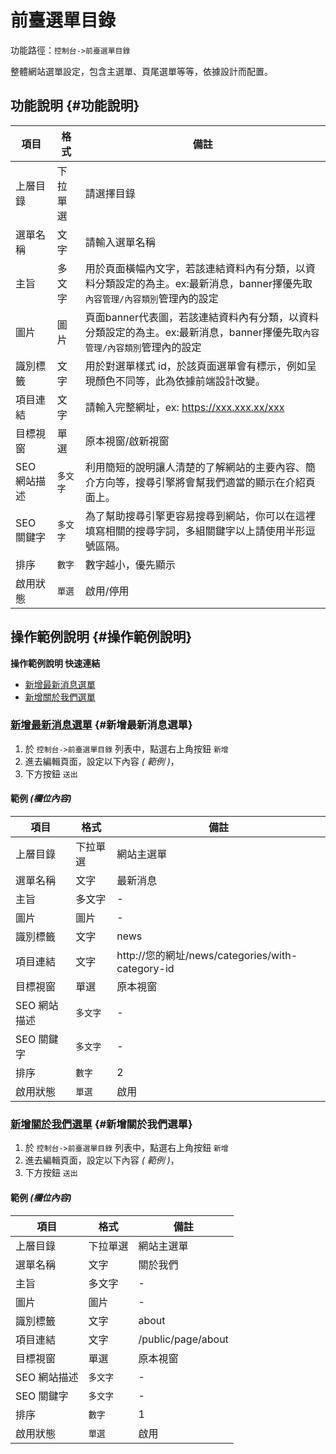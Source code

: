 # 前臺選單目錄

功能路徑：`控制台->前臺選單目錄`

整體網站選單設定，包含主選單、頁尾選單等等，依據設計而配置。

## 功能說明 {#功能說明}

| 項目 | 格式 | 備註 |
| --- | --- | --- |
| 上層目錄 | 下拉單選 | 請選擇目錄 |
| 選單名稱 | 文字 | 請輸入選單名稱 |
| 主旨 | 多文字 | 用於頁面橫幅內文字，若該連結資料內有分類，以資料分類設定的為主。ex:最新消息，banner擇優先取`內容管理/內容類別`管理內的設定 |
| 圖片 | 圖片 | 頁面banner代表圖，若該連結資料內有分類，以資料分類設定的為主。ex:最新消息，banner擇優先取`內容管理/內容類別`管理內的設定 |
| 識別標籤 | 文字 | 用於對選單樣式 id，於該頁面選單會有標示，例如呈現顏色不同等，此為依據前端設計改變。  |
| 項目連結 | 文字 | 請輸入完整網址，ex: https://xxx.xxx.xx/xxx |
| 目標視窗 | 單選 | 原本視窗/啟新視窗 |
| SEO 網站描述 | `多文字` | 利用簡短的說明讓人清楚的了解網站的主要內容、簡介方向等，搜尋引擎將會幫我們適當的顯示在介紹頁面上。 |
| SEO 關鍵字 | `多文字` | 為了幫助搜尋引擎更容易搜尋到網站，你可以在這裡填寫相關的搜尋字詞，多組關鍵字以上請使用半形逗號區隔。 |
| 排序 | `數字` | 數字越小，優先顯示 |
| 啟用狀態 | `單選` | 啟用/停用 |

## 操作範例說明 {#操作範例說明}

**操作範例說明 快速連結**

* [新增最新消息選單](/guide/web-menu#新增最新消息選單)
* [新增關於我們選單](/guide/web-menu#新增關於我們選單)

### [新增最新消息選單](/guide/web-menu#新增最新消息選單) {#新增最新消息選單}

1. 於 `控制台->前臺選單目錄` 列表中，點選右上角按鈕 `新增` 
2. 進去編輯頁面，設定以下內容 _( 範例 )_，
3. 下方按鈕 `送出`

#### 範例 _(欄位內容)_

| 項目 | 格式 | 備註 |
| --- | --- | --- |
| 上層目錄 | 下拉單選 | 網站主選單 |
| 選單名稱 | 文字 | 最新消息 |
| 主旨 | 多文字 | - |
| 圖片 | 圖片 | - |
| 識別標籤 | 文字 | news |
| 項目連結 | 文字 | http://您的網址/news/categories/with-category-id |
| 目標視窗 | 單選 | 原本視窗 |
| SEO 網站描述 | `多文字` | - |
| SEO 關鍵字 | `多文字` | - |
| 排序 | `數字` | 2 |
| 啟用狀態 | `單選` | 啟用 |

### [新增關於我們選單](/guide/web-menu#新增關於我們選單) {#新增關於我們選單}

1. 於 `控制台->前臺選單目錄` 列表中，點選右上角按鈕 `新增` 
2. 進去編輯頁面，設定以下內容 _( 範例 )_，
3. 下方按鈕 `送出`

#### 範例 _(欄位內容)_

| 項目 | 格式 | 備註 |
| --- | --- | --- |
| 上層目錄 | 下拉單選 | 網站主選單 |
| 選單名稱 | 文字 | 關於我們 |
| 主旨 | 多文字 | - |
| 圖片 | 圖片 | - |
| 識別標籤 | 文字 | about |
| 項目連結 | 文字 | /public/page/about |
| 目標視窗 | 單選 | 原本視窗 |
| SEO 網站描述 | `多文字` | - |
| SEO 關鍵字 | `多文字` | - |
| 排序 | `數字` | 1 |
| 啟用狀態 | `單選` | 啟用 |
